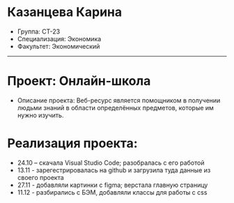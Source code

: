 # Казанцева Карина
- Группа: СТ-23
- Специализация: Экономика
- Факультет: Экономический
---
# Проект: Онлайн-школа
- Описание проекта: Веб-ресурс является помощником в получении людьми знаний в области определённых предметов, которые им нужно изучить. 
# Реализация проекта:
- 24.10 – скачала Visual Studio Code; разобралась с его работой
- 13.11 - зарегестрировалась на github и загрузила туда данные из своего проекта
- 27.11 - добавляли картинки с figma; верстала главную страницу
- 11.12 - разбирались с БЭМ, добавляли классы для работы с css